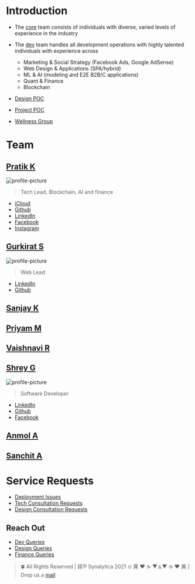 # Introduction

- The [core](mailto:core@synalytica.xyz) team consists of individuals with diverse, varied  levels of experience in the industry
- The [dev](mailto:dev@synalytica.xyz) team handles all development operations with highly talented individuals with experience across
	- Marketing & Social Strategy (Facebook Ads, Google AdSense)
	- Web Design & Applications (SPA/hybrid)
	- ML & AI (modeling and E2E B2B/C applications)
	- Quant & Finance
	- Blockchain

- [Design POC](mailto:priyam@synalytica.one)
- [Project POC](mailto:contact@synalytica.xyz)
- [Wellness Group](mailto:wellness@synalytica.xyz)

# Team

## [Pratik K](https://www.linkedin.com/in/pratik-kamble/)
![profile-picture](https://gravatar.com/avatar/adfed1eede1f6e28c67f3708e997a896?s=400&d=robohash&r=x)
> Tech Lead, Blockchain, AI and finance
- [iCloud](mailto:pk13055@icloud.com)
- [Github](https://github.com/pk13055)
- [LinkedIn](https://www.linkedin.com/in/pratik-kamble/)
- [Facebook](https://www.facebook.com/who.pk/)
- [Instagram](https://www.instagram.com/pk13055/)

## [Gurkirat S](mailto:gsc@synalytica.xyz)
![profile-picture](https://gravatar.com/avatar/7d5f94b9df2cca53057676b3cb8c53e8?s=400)
> Web Lead

- [LinkedIn](https://www.linkedin.com/in/gsc2001/)
- [Github](https://github.com/gsc2001)


## [Sanjay K]()
<!-- add additional links, if you feel like -->

## [Priyam M]()
<!-- add additional links, if you feel like -->

## [Vaishnavi R]()
<!-- add additional links, if you feel like -->

## [Shrey G](mailto:shrey@synalytica.xyz)
![profile-picture](https://gravatar.com/avatar/54b8909fc51ce5d4931364c38847313b?s=400&d=robohash&r=x)
> Software Developer

- [LinkedIn](https://www.linkedin.com/in/shrey-gupta-18273518a/)
- [Github](https://github.com/shreygupta2809)
- [Facebook](https://www.facebook.com/shreygupta2809)

## [Anmol A]()
<!-- add additional links, if you feel like -->

## [Sanchit A]()
<!-- add additional links, if you feel like -->


<!-- TODO: add other team members here -->

# Service Requests

- [Deployment Issues](mailto:logs-deployments-aaaaef7ylgm6adxa5aghffdysi@synalytica.slack.com)
- [Tech Consultation Requests](mailto:contact@synalytica.xyz)
- [Design Consultation Requests](mailto:design@synalytica.one)

## Reach Out

- [Dev Queries](mailto:dev@synalytica.xyz)
- [Design Queries](mailto:design@synalytica.one)
- [Finance Queries](mailto:quant@synalytica.xyz)

> 🍀 All Rights Reserved | 䤵Ƥ Synalytica 2021 ⎊
> 䔬 ♥ ☕ ▼⧌▼ ☕ ♥ 䔬 | Drop us a [mail](mailto:contact@synalytica.xyz)
